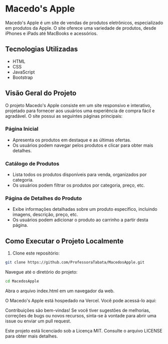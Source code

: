 # Macedo's Apple
Macedo's Apple é um site de vendas de produtos eletrônicos, especializado em produtos da Apple. O site oferece uma variedade de produtos, desde iPhones e iPads até MacBooks e acessórios.

## Tecnologias Utilizadas

- HTML
- CSS
- JavaScript
- Bootstrap

## Visão Geral do Projeto

O projeto Macedo's Apple consiste em um site responsivo e interativo, projetado para fornecer aos usuários uma experiência de compra fácil e agradável. O site possui as seguintes páginas principais:

### Página Inicial

- Apresenta os produtos em destaque e as últimas ofertas.
- Os usuários podem navegar pelos produtos e clicar para obter mais detalhes.

### Catálogo de Produtos

- Lista todos os produtos disponíveis para venda, organizados por categoria.
- Os usuários podem filtrar os produtos por categoria, preço, etc.

### Página de Detalhes do Produto

- Exibe informações detalhadas sobre um produto específico, incluindo imagens, descrição, preço, etc.
- Os usuários podem adicionar o produto ao carrinho a partir desta página.

## Como Executar o Projeto Localmente

1. Clone este repositório:

```bash
git clone https://github.com/ProfessoraTabata/MacedosApple.git
```

Navegue até o diretório do projeto:
```bash
cd MacedosApple
```
Abra o arquivo index.html em um navegador da web.

O Macedo's Apple está hospedado na Vercel. Você pode acessá-lo aqui: 

Contribuições são bem-vindas! Se você tiver sugestões de melhorias, correções de bugs ou novos recursos, sinta-se à vontade para abrir uma issue ou enviar um pull request.

Este projeto está licenciado sob a Licença MIT. Consulte o arquivo LICENSE para obter mais detalhes.

